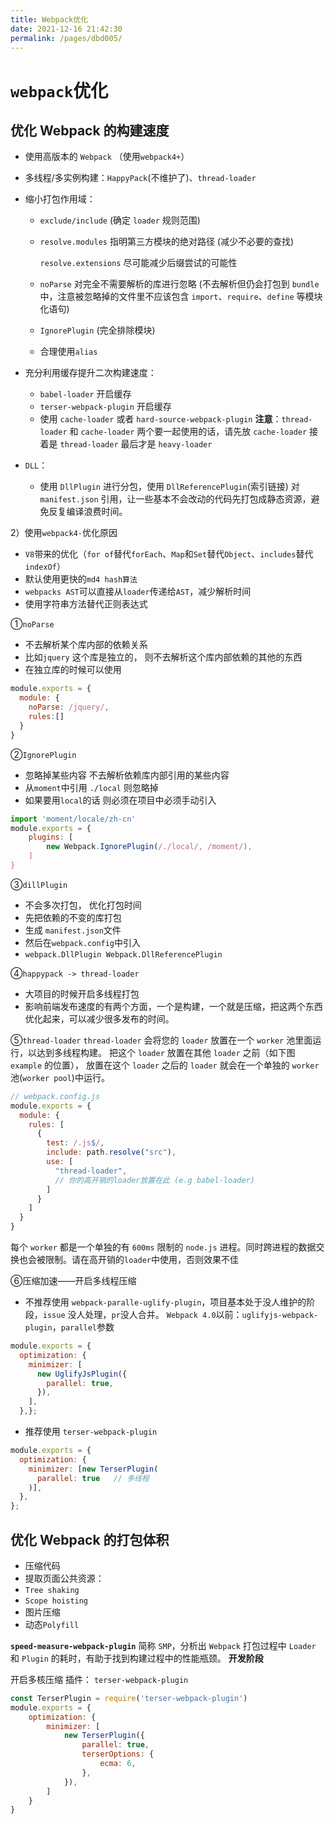 ```yaml
---
title: Webpack优化
date: 2021-12-16 21:42:30
permalink: /pages/dbd005/
---
```


# `webpack`优化

## **优化 Webpack 的构建速度**

- 使用高版本的 `Webpack` （使用`webpack4+`）

- 多线程/多实例构建：`HappyPack`(不维护了)、`thread-loader`

- 缩小打包作用域：

  - `exclude/include` (确定 `loader` 规则范围)

  - `resolve.modules` 指明第三方模块的绝对路径 (减少不必要的查找)

    `resolve.extensions` 尽可能减少后缀尝试的可能性

  - `noParse` 对完全不需要解析的库进行忽略 (不去解析但仍会打包到 `bundle` 中，注意被忽略掉的文件里不应该包含 `import`、`require`、`define` 等模块化语句)

  - `IgnorePlugin` (完全排除模块)

  - 合理使用`alias`

- 充分利用缓存提升二次构建速度：

  - `babel-loader` 开启缓存
  - `terser-webpack-plugin` 开启缓存
  - 使用 `cache-loader` 或者 `hard-source-webpack-plugin`
    **注意**：`thread-loader` 和 `cache-loader` 两个要一起使用的话，请先放 `cache-loader` 接着是 `thread-loader` 最后才是 `heavy-loader`

- `DLL`：

  - 使用 `DllPlugin` 进行分包，使用 `DllReferencePlugin`(索引链接) 对 `manifest.json` 引用，让一些基本不会改动的代码先打包成静态资源，避免反复编译浪费时间。

2）使用`webpack4-`优化原因

- `V8`带来的优化（`for of`替代`forEach`、`Map`和`Set`替代`Object`、`includes`替代`indexOf`）
- 默认使用更快的`md4 hash算法`
- `webpacks AST`可以直接从`loader`传递给`AST`，减少解析时间
- 使用字符串方法替代正则表达式

①`noParse`

- 不去解析某个库内部的依赖关系
- 比如`jquery` 这个库是独立的， 则不去解析这个库内部依赖的其他的东西
- 在独立库的时候可以使用

```js
module.exports = {
  module: {
    noParse: /jquery/,
    rules:[]
  }
}
```

②`IgnorePlugin`

- 忽略掉某些内容 不去解析依赖库内部引用的某些内容
- 从`moment`中引用 `./local` 则忽略掉
- 如果要用`local`的话 则必须在项目中必须手动引入

```js
import 'moment/locale/zh-cn'
module.exports = {
    plugins: [
        new Webpack.IgnorePlugin(/./local/, /moment/),
    ]
}
```

③`dillPlugin`

- 不会多次打包， 优化打包时间
- 先把依赖的不变的库打包
- 生成 `manifest.json`文件
- 然后在`webpack.config`中引入
- `webpack.DllPlugin Webpack.DllReferencePlugin`

④`happypack -> thread-loader`

- 大项目的时候开启多线程打包
- 影响前端发布速度的有两个方面，一个是构建，一个就是压缩，把这两个东西优化起来，可以减少很多发布的时间。

⑤`thread-loader`
`thread-loader` 会将您的 `loader` 放置在一个 `worker` 池里面运行，以达到多线程构建。
把这个 `loader` 放置在其他 `loader` 之前（如下图 `example` 的位置）， 放置在这个 `loader` 之后的 `loader` 就会在一个单独的 `worker` 池(`worker pool`)中运行。

```js
// webpack.config.js
module.exports = {
  module: {
    rules: [
      {
        test: /.js$/,
        include: path.resolve("src"),
        use: [
          "thread-loader",
          // 你的高开销的loader放置在此 (e.g babel-loader)
        ]
      }
    ]
  }
}
```

每个 `worker` 都是一个单独的有 `600ms` 限制的 `node.js` 进程。同时跨进程的数据交换也会被限制。请在高开销的`loader`中使用，否则效果不佳

⑥压缩加速——开启多线程压缩

- 不推荐使用 `webpack-paralle-uglify-plugin`，项目基本处于没人维护的阶段，`issue` 没人处理，`pr`没人合并。
  `Webpack 4.0`以前：`uglifyjs-webpack-plugin`，`parallel`参数

```js
module.exports = {
  optimization: {
    minimizer: [
      new UglifyJsPlugin({
        parallel: true,
      }),
    ],
  },};
```

- 推荐使用 `terser-webpack-plugin`

```js
module.exports = {
  optimization: {
    minimizer: [new TerserPlugin(
      parallel: true   // 多线程
    )],
  },
};
```

## 优化 Webpack 的打包体积

- 压缩代码
- 提取页面公共资源：
- `Tree shaking`
- `Scope hoisting`
- 图片压缩
- 动态`Polyfill`

**`speed-measure-webpack-plugin`** 简称 `SMP`，分析出 `Webpack` 打包过程中 `Loader` 和 `Plugin` 的耗时，有助于找到构建过程中的性能瓶颈。 **开发阶段**

开启多核压缩 插件： `terser-webpack-plugin`

```js
const TerserPlugin = require('terser-webpack-plugin')
module.exports = {
    optimization: {
        minimizer: [
            new TerserPlugin({
                parallel: true,
                terserOptions: {
                    ecma: 6,
                },
            }),
        ]
    }
}
```
